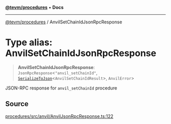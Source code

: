 [**@tevm/procedures**](../README.md) • **Docs**

***

[@tevm/procedures](../globals.md) / AnvilSetChainIdJsonRpcResponse

# Type alias: AnvilSetChainIdJsonRpcResponse

> **AnvilSetChainIdJsonRpcResponse**: `JsonRpcResponse`\<`"anvil_setChainId"`, [`SerializeToJson`](SerializeToJson.md)\<`AnvilSetChainIdResult`\>, `AnvilError`\>

JSON-RPC response for `anvil_setChainId` procedure

## Source

[procedures/src/anvil/AnvilJsonRpcResponse.ts:122](https://github.com/evmts/tevm-monorepo/blob/main/packages/procedures/src/anvil/AnvilJsonRpcResponse.ts#L122)
